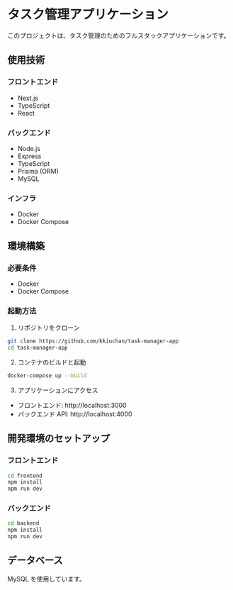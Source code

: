 # タスク管理アプリケーション

このプロジェクトは、タスク管理のためのフルスタックアプリケーションです。

## 使用技術

### フロントエンド

- Next.js
- TypeScript
- React

### バックエンド

- Node.js
- Express
- TypeScript
- Prisma (ORM)
- MySQL

### インフラ

- Docker
- Docker Compose

## 環境構築

### 必要条件

- Docker
- Docker Compose

### 起動方法

1. リポジトリをクローン

```bash
git clone https://github.com/kkiuchan/task-manager-app
cd task-manager-app
```

2. コンテナのビルドと起動

```bash
docker-compose up --build
```

3. アプリケーションにアクセス

- フロントエンド: http://localhost:3000
- バックエンド API: http://localhost:4000

## 開発環境のセットアップ

### フロントエンド

```bash
cd frontend
npm install
npm run dev
```

### バックエンド

```bash
cd backend
npm install
npm run dev
```

## データベース

MySQL を使用しています。
